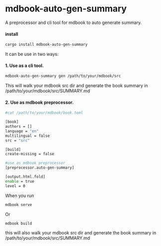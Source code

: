 # mdbook-auto-gen-summary

A preprocessor and cli tool for mdbook to auto generate summary.

#### install

```bash
cargo install mdbook-auto-gen-summary
```

It can be use in two ways:

#### 1. Use as a cli tool.

```bash
mdbook-auto-gen-summary gen /path/to/your/mdbook/src
```

This will walk your mdbook src dir and generate the book summary in /path/to/your/mdbook/src/SUMMARY.md

#### 2. Use as mdbook preprocessor.

```bash
#cat /path/to/your/mdbook/book.toml

[book]
authors = []
language = "en"
multilingual = false
src = "src"

[build]
create-missing = false

#use as mdbook preprocessor
[preprocessor.auto-gen-summary]

[output.html.fold]
enable = true
level = 0

```

When you run 
```bash
mdbook serve
```
Or
```bash
mdbook build
```
this will also walk your mdbook src dir and generate the book summary in /path/to/your/mdbook/src/SUMMARY.md



